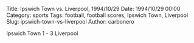 Title: Ipswich Town vs. Liverpool, 1994/10/29
Date: 1994/10/29 00:00
Category: sports
Tags: football, football scores, Ipswich Town, Liverpool
Slug: ipswich-town-vs-liverpool
Author: carbonero


Ipswich Town 1 - 3 Liverpool
